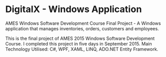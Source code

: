 # DigitalX - Windows Application
AMES Windows Software Development Course Final Project - A Windows application that manages inventories, orders, customers and employees.

This is the final project of AMES 2015 Windows Software Development Course. I completed this project in five days in September 2015.
Main Technology Utilised: C#, WPF, XAML, LINQ, ADO.NET Entity Framework.

